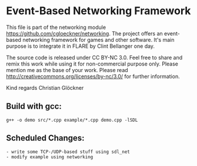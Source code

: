 Event-Based Networking Framework
============================

This file is part of the networking module https://github.com/cgloeckner/networking. The project offers an event-based networking framework for games and other software. It's main purpose is to integrate it in FLARE by Clint Bellanger one day.

The source code is released under CC BY-NC 3.0. Feel free to share and remix this work while using it for non-commercial purpose only. Please mention me as the base of your work. Please read http://creativecommons.org/licenses/by-nc/3.0/ for further information.

Kind regards
Christian Glöckner


Build with gcc:
-------------
	g++ -o demo src/*.cpp example/*.cpp demo.cpp -lSDL


Scheduled Changes:
----------------
    - write some TCP-/UDP-based stuff using sdl_net
    - modify example using networking


